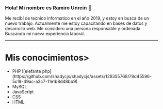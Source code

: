 ### Hola! Mi nombre es Ramiro Unrein 👋
Me recibí de tecnico informatico en el año 2019, y estoy en busca de
un nuevo trabajo. Actualmente me estoy capacitando en bases de
datos y desarrollo web. Me considero una persona responsable y
ordenada. Buscando mi nueva experiencia laboral.
<hr>
<div> 
  <h1>Mis conocimientos></h1>
  <ul>
    <li>PHP ![elefante php](https://github.com/shadycjs/shadycjs/assets/129355768/78d45596-5c19-49ac-a2c7-11e1b8d48bb9)
</li>
    <li>MySQL</li>
    <li>JavaScript</li>
    <li>CSS</li>
    <li>HTML</li>
  </ul>
</div>
<!--
**shadycjs/shadycjs** is a ✨ _special_ ✨ repository because its `README.md` (this file) appears on your GitHub profile.
